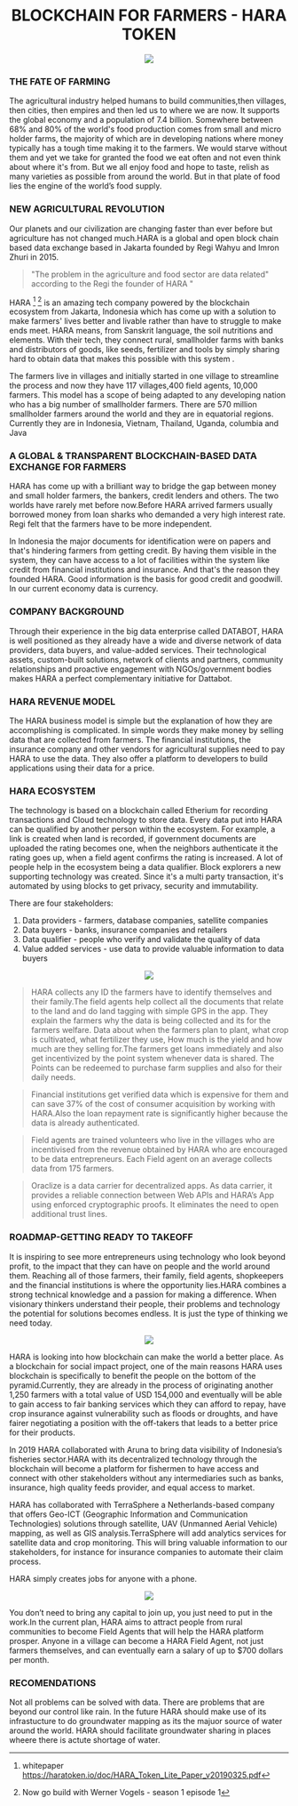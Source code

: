 # <center> **BLOCKCHAIN FOR FARMERS - HARA TOKEN**

<div style="text-align:center"><img src="https://icodrops.com/wp-content/uploads/2018/11/Hara-Logo.jpg" /></div>

<div style="page-break-after: always"></div> 

<p> </p>
</div>

### THE FATE OF FARMING
The agricultural industry helped humans to build communities,then villages, then cities, then empires and then led us to where we are now. It supports the global economy and a population of 7.4 billion. Somewhere between 68% and 80% of the world's food production comes from small and micro holder farms, the majority of which are in developing nations where money typically has a tough time making it to the farmers. We would starve without them and yet  we take for granted the food we eat often and not even think about where it's from. But we all enjoy food and hope to taste, relish as many varieties as possible from around the world. But in that plate of food lies the engine of the world’s food supply.

### NEW AGRICULTURAL REVOLUTION
Our planets and our civilization are changing faster than ever before but agriculture has not changed much.HARA is a global and open block chain based data exchange based in Jakarta founded by Regi Wahyu and Imron Zhuri in 2015.


>    "The problem in the agriculture and food sector are data related"  according to the Regi the founder of HARA
"  

HARA [^1] [^2] is an amazing tech company powered by the blockchain ecosystem from Jakarta, Indonesia which has come up with a solution to make farmers' lives better and livable rather than have to struggle to make ends meet. HARA means, from Sanskrit language, the soil nutritions and elements. With their tech, they connect rural, smallholder farms with banks and distributors of goods, like seeds, fertilizer and tools by simply sharing hard to obtain data that makes this possible with this system . 

The farmers live in villages and initially started in one village to streamline the process and now they have 117 villages,400 field agents, 10,000 farmers. This model has a scope of being adapted to any developing nation who has a big number of smallholder farmers. There are 570  million smallholder farmers around the world and they are in equatorial regions. Currently they are in Indonesia, Vietnam, Thailand, Uganda, columbia
and Java
[^1]: whitepaper https://haratoken.io/doc/HARA_Token_Lite_Paper_v20190325.pdf

[^2]: Now go build with Werner Vogels - season 1 episode 1

### A GLOBAL & TRANSPARENT BLOCKCHAIN-BASED DATA EXCHANGE FOR FARMERS

HARA has come up with a brilliant way to bridge the gap between money and small holder farmers, the bankers, credit lenders and others. The two worlds have rarely met before now.Before HARA arrived farmers usually borrowed money from loan sharks who demanded a very high interest rate. Regi felt that the farmers have to be more independent. 

In Indonesia the major documents for identification were on papers and that's hindering farmers from getting credit. By having them visible in the system, they can have access to a lot of facilities within the system like credit from financial institutions and insurance. And that's the reason they founded HARA. Good information is the basis for good credit and goodwill. In our current economy data is currency.

### COMPANY BACKGROUND

Through their experience in the big data enterprise called DATABOT, HARA is well positioned as they already have a wide and diverse network of data providers, data buyers, and value-added services. Their technological assets, custom-built solutions, network of clients and partners, community relationships and proactive engagement with NGOs/government bodies makes HARA a perfect complementary initiative for Dattabot.

### HARA REVENUE MODEL
The HARA business model is simple but the explanation of how they are accomplishing is complicated. In simple words they make money by selling data that are collected from farmers. The financial institutions, the insurance company and other vendors for agricultural supplies need to pay HARA to use the data. They also offer a platform to developers to build applications using their data for a price. 

### HARA ECOSYSTEM
The technology is based on a blockchain called Etherium for recording transactions and Cloud technology to store data. Every data put into HARA can be qualified by another person within the ecosystem. For example, a link is created when land is recorded,  if government documents are uploaded the rating becomes one, when the neighbors authenticate it the rating goes up, when a field agent confirms the rating is increased. A lot of people help in the ecosystem being a data qualifier. Block explorers a new supporting technology was created.
 Since it's a multi party transaction, it's automated by using blocks to get privacy, security and immutability. 

There are four stakeholders:

1. Data providers - farmers, database companies, satellite companies 
2. Data buyers - banks, insurance companies and retailers
3. Data qualifier - people who verify and validate the quality of data
4. Value added services - use data to provide valuable information to data buyers

<div style="text-align:center"><img src="https://haratoken.io/assets/images/ecosystem_about_ani.gif" /></div>



>HARA collects any ID the farmers have to identify themselves and their family.The field agents help collect all the documents that relate to the land and do land tagging with simple GPS in the app. They explain the farmers why the data is being collected and its for the farmers welfare. Data about when the farmers plan to plant, what crop is cultivated, what fertilizer they use, How much is the yield and how much are they selling for.The farmers get loans immediately and also get incentivized by the point system whenever data is shared. The Points can be redeemed to purchase farm supplies and also for their daily needs.

>Financial institutions get verified data which is expensive for them and can save 37% of the cost of consumer acquisition by working with HARA.Also the loan repayment rate is significantly higher because the data is already authenticated.

>Field agents are trained volunteers who live in the villages who are incentivised from the revenue obtained by HARA who are encouraged to be data entrepreneurs. Each Field agent on an average collects data from 175 farmers.

>   Oraclize is a data carrier for decentralized apps. As data carrier, it provides a reliable connection between Web APIs and HARA’s App using enforced cryptographic proofs. It eliminates the need to open additional trust lines. 

### ROADMAP-GETTING READY TO TAKEOFF
 
It is inspiring to see more entrepreneurs using technology who look beyond profit, to the impact that they can have on people and the world around them. Reaching all of those farmers, their family, field agents, shopkeepers and the financial institutions is where the opportunity lies.HARA combines a strong technical knowledge and a passion for making a difference. When visionary thinkers understand their people, their problems and technology the potential for solutions becomes endless. It is just the type of thinking we need today.

<div style="text-align:center"><img src="https://miro.medium.com/max/700/1*56tvWQ2X8typGNlRU-K0Tw.jpeg"/></div>

HARA is looking into how blockchain can make the world a better place. As a blockchain for social impact project, one of the main reasons HARA uses blockchain is specifically to benefit the people on the bottom of the pyramid.Currently, they are already in the process of originating another 1,250 farmers with a total value of USD 154,000 and eventually will be able to gain access to fair banking services which they can afford to repay, have crop insurance against vulnerability such as floods or droughts, and have fairer negotiating a position with the off-takers that leads to a better price for their products.

In 2019 HARA collaborated with Aruna to bring data visibility of Indonesia’s fisheries sector.HARA with its decentralized technology through the blockchain will become a platform for fishermen to have access and connect with other stakeholders without any intermediaries such as banks, insurance, high quality feeds provider, and equal access to market.

HARA has collaborated with TerraSphere a Netherlands-based company that offers Geo-ICT (Geographic Information and Communication Technologies) solutions through satellite, UAV (Unmanned Aerial Vehicle) mapping, as well as GIS analysis.TerraSphere will add analytics services for satellite data and crop monitoring. This will bring valuable information to our stakeholders, for instance for insurance companies to automate their claim process.

HARA simply creates jobs for anyone with a phone. 
<div style="text-align:center"><img src="https://miro.medium.com/max/700/1*5CP1vNC9GF5kxZ1QkJ3AFA.jpeg"/></div>

You don’t need to bring any capital to join up, you just need to put in the work.In the current plan, HARA aims to attract people from rural communities to become Field Agents that will help the HARA platform prosper. Anyone in a village can become a HARA Field Agent, not just farmers themselves, and can eventually earn a salary of up to $700 dollars per month.

### RECOMENDATIONS
Not all problems can be solved with data. There are problems that are beyond our control like rain. In the future HARA should make use of its infrastucture to do groundwater mapping as its the majuor source of water around the world. HARA should facilitate groundwater sharing in places wheere there is actute shortage of water.